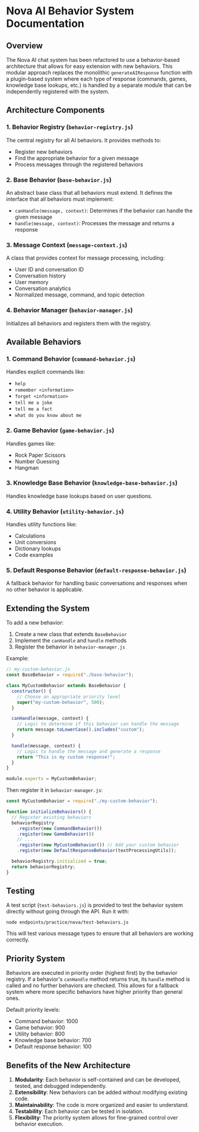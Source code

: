# Nova AI Behavior System Documentation

## Overview

The Nova AI chat system has been refactored to use a behavior-based architecture that allows for easy extension with new behaviors. This modular approach replaces the monolithic `generateAIResponse` function with a plugin-based system where each type of response (commands, games, knowledge base lookups, etc.) is handled by a separate module that can be independently registered with the system.

## Architecture Components

### 1. Behavior Registry (`behavior-registry.js`)

The central registry for all AI behaviors. It provides methods to:

- Register new behaviors
- Find the appropriate behavior for a given message
- Process messages through the registered behaviors

### 2. Base Behavior (`base-behavior.js`)

An abstract base class that all behaviors must extend. It defines the interface that all behaviors must implement:

- `canHandle(message, context)`: Determines if the behavior can handle the given message
- `handle(message, context)`: Processes the message and returns a response

### 3. Message Context (`message-context.js`)

A class that provides context for message processing, including:

- User ID and conversation ID
- Conversation history
- User memory
- Conversation analytics
- Normalized message, command, and topic detection

### 4. Behavior Manager (`behavior-manager.js`)

Initializes all behaviors and registers them with the registry.

## Available Behaviors

### 1. Command Behavior (`command-behavior.js`)

Handles explicit commands like:

- `help`
- `remember <information>`
- `forget <information>`
- `tell me a joke`
- `tell me a fact`
- `what do you know about me`

### 2. Game Behavior (`game-behavior.js`)

Handles games like:

- Rock Paper Scissors
- Number Guessing
- Hangman

### 3. Knowledge Base Behavior (`knowledge-base-behavior.js`)

Handles knowledge base lookups based on user questions.

### 4. Utility Behavior (`utility-behavior.js`)

Handles utility functions like:

- Calculations
- Unit conversions
- Dictionary lookups
- Code examples

### 5. Default Response Behavior (`default-response-behavior.js`)

A fallback behavior for handling basic conversations and responses when no other behavior is applicable.

## Extending the System

To add a new behavior:

1. Create a new class that extends `BaseBehavior`
2. Implement the `canHandle` and `handle` methods
3. Register the behavior in `behavior-manager.js`

Example:

```javascript
// my-custom-behavior.js
const BaseBehavior = require("./base-behavior");

class MyCustomBehavior extends BaseBehavior {
  constructor() {
    // Choose an appropriate priority level
    super("my-custom-behavior", 500);
  }

  canHandle(message, context) {
    // Logic to determine if this behavior can handle the message
    return message.toLowerCase().includes("custom");
  }

  handle(message, context) {
    // Logic to handle the message and generate a response
    return "This is my custom response!";
  }
}

module.exports = MyCustomBehavior;
```

Then register it in `behavior-manager.js`:

```javascript
const MyCustomBehavior = require("./my-custom-behavior");

function initializeBehaviors() {
  // Register existing behaviors
  behaviorRegistry
    .register(new CommandBehavior())
    .register(new GameBehavior())
    // ...
    .register(new MyCustomBehavior()) // Add your custom behavior
    .register(new DefaultResponseBehavior(textProcessingUtils));

  behaviorRegistry.initialized = true;
  return behaviorRegistry;
}
```

## Testing

A test script (`test-behaviors.js`) is provided to test the behavior system directly without going through the API. Run it with:

```
node endpoints/practice/nova/test-behaviors.js
```

This will test various message types to ensure that all behaviors are working correctly.

## Priority System

Behaviors are executed in priority order (highest first) by the behavior registry. If a behavior's `canHandle` method returns true, its `handle` method is called and no further behaviors are checked. This allows for a fallback system where more specific behaviors have higher priority than general ones.

Default priority levels:

- Command behavior: 1000
- Game behavior: 900
- Utility behavior: 800
- Knowledge base behavior: 700
- Default response behavior: 100

## Benefits of the New Architecture

1. **Modularity**: Each behavior is self-contained and can be developed, tested, and debugged independently.
2. **Extensibility**: New behaviors can be added without modifying existing code.
3. **Maintainability**: The code is more organized and easier to understand.
4. **Testability**: Each behavior can be tested in isolation.
5. **Flexibility**: The priority system allows for fine-grained control over behavior execution.
